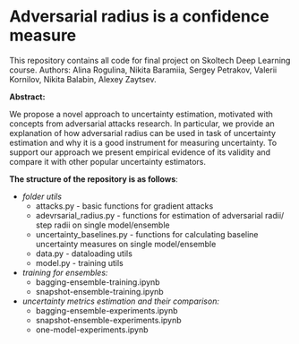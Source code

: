 # Adversarial radius is a confidence measure
This repository contains all code for final project on Skoltech Deep Learning course. Authors: Alina Rogulina, Nikita Baramiia, Sergey Petrakov, Valerii Kornilov, 
Nikita Balabin, Alexey Zaytsev.

**Abstract:**

We propose a novel approach to uncertainty estimation, motivated with concepts from adversarial attacks research.
In particular, we provide an explanation of how adversarial radius can be used in task of uncertainty estimation and why it is a good instrument for measuring uncertainty. To support our approach we present empirical evidence of its validity and compare it with other popular uncertainty estimators.

**The structure of the repository is as follows**:
- *folder utils*
  - attacks.py - basic functions for gradient attacks
  - adevrsarial_radius.py - functions for estimation of adversarial radii/ step radii on single model/ensemble
  - uncertainty_baselines.py - functions for calculating baseline uncertainty measures on single model/ensemble
  - data.py - dataloading utils
  - model.py - training utils
- *training for ensembles:*
  - bagging-ensemble-training.ipynb
  - snapshot-ensemble-training.ipynb
- *uncertainty metrics estimation and their comparison:*
  - bagging-ensemble-experiments.ipynb
  - snapshot-ensemble-experiments.ipynb
  - one-model-experiments.ipynb
